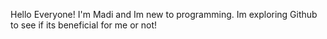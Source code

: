 Hello Everyone!
I'm Madi and Im new to programming.
Im exploring Github to see if its beneficial for me or not!
